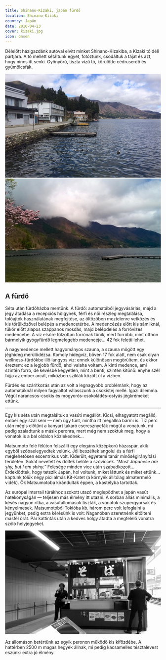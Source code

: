 ```yaml
---
title: Shinano-Kizaki, japán fürdő
location: Shinano-Kizaki
country: Japán
date: 2016-04-23
cover: kizaki.jpg
icon: onsen
---
```


Délelőtt házigazdánk autóval elvitt minket Shinano-Kizakiba, a Kizaki tó déli partjára. A tó mellett sétáltunk egyet, fotóztunk, csodáltuk a tájat és azt, hogy nincs itt senki. Gyönyörű, tiszta vízű tó, körülötte cédruserdő és gyümölcsfák.

![](../../img/0423-2.jpg)
![](../../img/0423-1.jpg)

## A fürdő

Séta után fürdőházba mentünk. A fürdő: automatából jegyvásárlás, majd a jegy átadása a recepciós hölgynek, férfi és női részleg megtalálása, tolóajtók használatának megfejtése, az öltözőben meztelenre vetkőzés és kis törülközővel belépés a medencetérbe. A medencézés előtt kis sámliknál, tükör előtt alapos szappanos mosdás, majd belépdelés a forróvizes medencébe. A víz elsőre túlzottan forrónak tűnik, mert forróbb, mint otthon bármelyik gyógyfürdő legmelegebb medencéje... 42 fok feletti lehet.

A nagymedence mellett hagyományos szauna, a szauna mögött egy jéghideg merülődézsa. Komoly hidegvíz, bőven 17 fok alatt, nem csak olyan wellness-fürdőkbe illő langyos víz: ennek különösen megörültem, és ekkor éreztem: ez a legjobb fürdő, ahol valaha voltam. A kinti medence, ami szintén forró, de kevésbé kegyetlen, mint a benti, szintén kitűnő: enyhe szél fújja az ember arcát, miközben sziklák között ül a vízben.

Fürdés és szárítkozás után az volt a legnagyobb problémánk, hogy az automatáknál milyen fagylaltot válasszunk a csokistej mellé. Igazi dilemma. Végül narancsos-csokis és mogyorós-csokoládés-ostyás jégkrémeket ettünk.

---

Egy kis séta után megtaláltuk a vasúti megállót. Kicsi, elhagyatott megálló, ember egy szál sem — nem úgy tűnt, mintha itt megállna bármi is. Tíz perc után mégis előtűnt a kanyart takaró cseresznyefák mögül a vonatunk, mi pedig szaladtunk a másik peronra, mert még nem szoktuk meg, hogy a vonatok is a bal oldalon közlekednek...

Matsumoto felé félúton felszállt egy elegáns középkorú házaspár, akik egyből szóbaelegyedtek velünk. Jól beszéltek angolul és a férfi meglehetősen excentrikus volt. Kiderült, egyetemi tanár minőségirányítási területen. Sokat nevetett és dőltek belőle a szóviccek. _“Most Japanese are shy, but I am shiny.”_ Felesége minden vicc után szabadkozott... Érdeklődtek, hogy tetszik Japán, hol voltunk, miket láttunk és miket ettünk... kaptunk tőlük négy pici almás Kit-Katet (a környék állítólag almatermelő vidék). Ők Matsumotoba kirándultak éppen, a kastélyba tartottak.

Az európai Interrail túrákhoz szokott utazó meglepődhet a japán vasút hatékonyságán — teljesen más élmény itt utazni. A sorban állás minimális, a késés nagyon ritka, a vasútállomások tiszták, a vonatok szupergyorsak és kényelmesek. Matsumotóból Tokióba kb. három perc volt lefoglalni a jegyünket, pedig extra kérésünk is volt: Naganóban szeretnénk eltölteni másfél órát. Pár kattintás után a kedves hölgy átadta a megfelelő vonatra szóló helyjegyeket.

![](../../img/kifozde.jpg)

Az állomáson betértünk az egyik peronon működő kis kifőzdébe. A háttérben 2500 m magas hegyek állnak, mi pedig kacsamelles tésztalevest eszünk: extra jó élmény.
